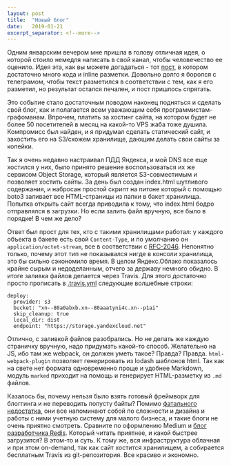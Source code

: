 ```yaml
---
layout: post
title:  "Новый блог"
date:   2019-01-21
excerpt_separator: <!--more-->
---
```

Одним январским вечером мне пришла в голову отличная идея, о которой стоило
немедля написать в свой канал, чтобы человечество ее оценило. Идея эта, как вы
можете догадаться - тот [пост](/post/2019-22-01-git-batch), в котором достаточно много
кода и inline разметки. Довольно долго я боролся с телеграмом, чтобы текст
разметился в соответствии с тем, как я его разметил, но результат остался печален,
и пост пришлось спрятать.

Это событие стало достаточным поводом наконец подняться и сделать свой блог, как
и полагается всем уважающим себя программистам-графоманам. Впрочем, платить за
хостинг сайта, на котором будет не более 50 посетителей в месяц на какой-то VPS
жаба тоже душила. Компромисс был найден, и я придумал сделать статический сайт,
и захостить его на S3/схожем хранилище, дающим делать свои сайты за копейки.
<!--more-->

Так я очень недавно настраивал ПДД Яндекса, и мой DNS все еще хостился у них,
было принято решение воспользоваться их же сервисом Object Storage, который
является S3-совместимым и позволяет хостить сайты. За день был создан index.html
шутливого содержания, и набросан простой скрипт на питоне который с помощью
boto3 заливает все HTML-страницы из папки в бакет хранилища. Попытка открыть
сайт всегда приводила к тому, что index.html бодро отправлялся в загрузки. Но
если залить файл вручную, все было в порядке! В чем же дело?

Ответ был прост для тех, кто с такими хранилищами работал: у каждого объекта в
бакете есть свой `Content-Type`, и по умолчанию он `application/octet-stream`,
все в соответствии с [RFC-2046](https://tools.ietf.org/html/rfc2046#page-13).
Непонятно только, почему этот тип не показывался нигде в консоли хранилища,
это бы сильно сэкономило время. В целом Яндекс.Облако показалось крайне сырым
и недоделанным, отчего за державу немного обидно. В итоге заливка файлов
делается через Travis. Для этого достаточно просто прописать в
[.travis.yml](https://github.com/AFakeman/fofan.afakeman.rf/blob/master/.travis.yml)
следующие волшебные строки:

```
deploy:
  provider: s3
  bucket: "xn--80a0abxb.xn--80aaatyni4c.xn--p1ai"
  skip_cleanup: true
  local_dir: dist
  endpoint: "https://storage.yandexcloud.net"
```

Отлично, с заливкой файлов разобрались. Но не делать же каждую страничку вручную,
надо придумать какой-то способ. Желательно на JS, ибо там же webpack, он должен
уметь такое? Правда?
Правда. `html-webpack-plugin` позволяет генерировать из lodash шаблонов html.
Так как на свете нет формата одновременно проще и удобнее Markdown, модуль
`marked` приходит на помощь и генерирует HTML-разметку из `.md` файлов.

Казалось бы, почему нельзя было взять готовый фреймворк для блоггинга и не
переводить попусту байты? Помимо [фатального недостатка](http://lurkmore.to/Фатальный_Недостаток),
они все напоминают собой по сложности и дизайна и работы с ними учетную систему
для малого бизнеса, и такие блоги не очень приятно смотреть. Сравните по
оформлению Medium и [блог разработчика Redis](http://antirez.com/). Который
читать приятнее, и какой быстрее загрузится? В этом-то и суть. К тому же,
вся инфраструктура облачная и при этом on-demand, так как сайт хостится
хранилищем, а собирается бесплатным Travis из git-репозитория. Все красиво и
экономно.

